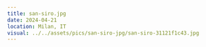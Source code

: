 ```yaml
---
title: san-siro.jpg
date: 2024-04-21
location: Milan, IT
visual: ../../assets/pics/san-siro-jpg/san-siro-31121f1c43.jpg
---
```

